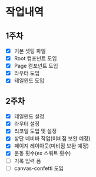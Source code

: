 # 작업내역
## 1주차
- [x] 기본 셋팅 파일
- [x] Root 컴포넌트 도입
- [x] Page 컴포넌트 도입
- [x] 라우터 도입
- [x] 테일윈드 도입
## 2주차 
- [x] 테일윈드 설정
- [x] 라우터 설정
- [x] 리코일 도입 및 설정
- [x] 상단 네비바 작업(미비점 보완 예정)
- [x] 페이지 레이아웃(미비점 보완 예정)
- [x] 운동 횟수(ex 스쿼트 횟수)
- [ ] 기록 입력 폼
- [ ] canvas-confetti 도입